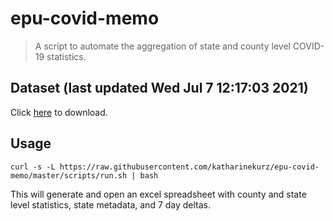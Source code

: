 # epu-covid-memo

> A script to automate the aggregation of state and county level COVID-19 statistics.

<!-- tmpl start -->

## Dataset (last updated Wed Jul  7 12:17:03 2021)

Click [here](https://covid-artifacts.s3.amazonaws.com/records/2021-7-7-12173-covid_artifact.xls) to download.

<!-- tmpl end -->

## Usage

```
curl -s -L https://raw.githubusercontent.com/katharinekurz/epu-covid-memo/master/scripts/run.sh | bash
```

This will generate and open an excel spreadsheet with county and state level statistics, state metadata, and 7 day deltas.